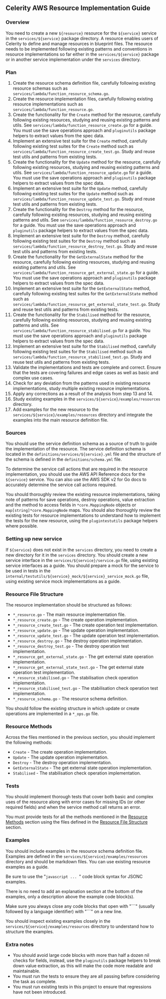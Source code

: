 ## Celerity AWS Resource Implementation Guide

### Overview

You need to create a new `${resource}` resource for the `${service}` service in the `services/${service}` package directory.
A resource enables users of Celerity to define and manage resources in blueprint files.
The resource needs to be implemented following existing patterns and conventions in resource implementations so far either in the `services/${service}` package or in another service implementation under the `services` directory.

### Plan

1. Create the resource schema definition file, carefully following existing resource schemas such as `services/lambda/function_resource_schema.go`.
2. Create the resource implementation files, carefully following existing resource implementations such as `services/lambda/function_resource.go`.
3. Create the functionality for the `Create` method for the resource, carefully following existing resources, studying and reusing existing patterns and utils. See `services/lambda/function_resource_create.go` for a guide. You must use the save operations approach and `pluginutils` package helpers to extract values from the spec data.
4. Implement an extensive test suite for the `Create` method, carefully following existing test suites for the `Create` method such as `services/lambda/function_resource_create_test.go`. Study and reuse test utils and patterns from existing tests.
5. Create the functionality for the `Update` method for the resource, carefully following existing resources, studying and reusing existing patterns and utils. See `services/lambda/function_resource_update.go` for a guide. You must use the save operations approach and `pluginutils` package helpers to extract values from the spec data.
6. Implement an extensive test suite for the `Update` method, carefully following existing test suites for the `Update` method such as `services/lambda/function_resource_update_test.go`. Study and reuse test utils and patterns from existing tests.
7. Create the functionality for the `Destroy` method for the resource, carefully following existing resources, studying and reusing existing patterns and utils. See `services/lambda/function_resource_destroy.go` for a guide. You must use the save operations approach and `pluginutils` package helpers to extract values from the spec data.
8. Implement an extensive test suite for the `Destroy` method, carefully following existing test suites for the `Destroy` method such as `services/lambda/function_resource_destroy_test.go`. Study and reuse test utils and patterns from existing tests.
9. Create the functionality for the `GetExternalState` method for the resource, carefully following existing resources, studying and reusing existing patterns and utils. See `services/lambda/function_resource_get_external_state.go` for a guide. You must use the save operations approach and `pluginutils` package helpers to extract values from the spec data.
10. Implement an extensive test suite for the `GetExternalState` method, carefully following existing test suites for the `GetExternalState` method such as `services/lambda/function_resource_get_external_state_test.go`. Study and reuse test utils and patterns from existing tests.
11. Create the functionality for the `Stabilised` method for the resource, carefully following existing resources, studying and reusing existing patterns and utils. See `services/lambda/function_resource_stabilised.go` for a guide. You must use the save operations approach and `pluginutils` package helpers to extract values from the spec data.
12. Implement an extensive test suite for the `Stabilised` method, carefully following existing test suites for the `Stabilised` method such as `services/lambda/function_resource_stabilised_test.go`. Study and reuse test utils and patterns from existing tests.
13. Validate the implementations and tests are complete and correct. Ensure that the tests are covering failures and edge cases as well as basic and complex use cases.
14. Check for any deviation from the patterns used in existing resource implementations, study multiple existing resource implementations.
15. Apply any corrections as a result of the analysis from step 13 and 14.
16. Study existing examples in the `services/${service}/examples/resources` directory.
17. Add examples for the new resource to the `services/${service}/examples/resources` directory and integrate the examples into the main resource definition file.

### Sources

You should use the service definition schema as a source of truth to guide the implementation of the resource.
The service definition schema is located in the `definitions/services/${service}.yml` file and the structure of the schema is defined in the `definitions/schema.yml` file.

To determine the service call actions that are required in the resource implementation, you should use the AWS API Reference docs for the `${service}` service. You can also use the AWS SDK v2 for Go docs to accurately determine the service call actions required.

You should thoroughly review the existing resource implementations, taking note of patterns for save operations, destroy operations, value extraction and the method to access fields in `*core.MappingNode` objects or `map[string]*core.MappingNode` maps.
You should also thoroughly review the existing tests for resource implementations to understand how to implement the tests for the new resource, using the `plugintestutils` package helpers where possible.

### Setting up new service

If `${service}` does not exist in the `services` directory, you need to create a new directory for it in the `services` directory.
You should create a new service interface in the `services/${service}/service.go` file, using existing service interfaces as a guide.
You should prepare a mock for the service to be used in tests in the `internal/testutils/${service}_mock/${service}_service_mock.go` file, using existing service mock implementations as a guide.

### Resource File Structure

The resource implementation should be structured as follows:

- `*_resource.go` - The main resource implementation file.
- `*_resource_create.go` - The create operation implementation.
- `*_resource_create_test.go` - The create operation test implementation.
- `*_resource_update.go` - The update operation implementation.
- `*_resource_update_test.go` - The update operation test implementation.
- `*_resource_destroy.go` - The destroy operation implementation.
- `*_resource_destroy_test.go` - The destroy operation test implementation.
- `*_resource_get_external_state.go` - The get external state operation implementation.
- `*_resource_get_external_state_test.go` - The get external state operation test implementation.
- `*_resource_stabilised.go` - The stabilisation check operation implementation.
- `*_resource_stabilised_test.go` - The stabilisation check operation test implementation.
- `*_resource_schema.go` - The resource schema definition.

You should follow the existing structure in which update or create operations are implemented in a `*_ops.go` file.

### Resource Methods

Across the files mentioned in the previous section, you should implement the following methods:

- `Create` - The create operation implementation.
- `Update` - The update operation implementation.
- `Destroy` - The destroy operation implementation.
- `GetExternalState` - The get external state operation implementation.
- `Stabilised` - The stabilisation check operation implementation.

### Tests

You should implement thorough tests that cover both basic and complex uses of the resource along with error cases for missing IDs (or other required fields) and when the service method call returns an error.

You must provide tests for all the methods mentioned in the [Resource Methods](#resource-methods) section using the files defined in the [Resource File Structure](#resource-file-structure) section.

### Examples

You should include examples in the resource schema definition file.
Examples are defined in the `services/${service}/examples/resources` directory and should be markdown files. You can use existing resource examples as a guide.

Be sure to use the "```javascript ... ```" code block syntax for JSONC examples.

There is no need to add an explanation section at the bottom of the examples, only a description above the example code block(s).

Make sure you always close any code blocks that open with "\`\`\`" (usually followed by a language identifier) with "\`\`\`" on a new line.

You should inspect existing examples closely in the `services/${service}/examples/resources` directory to understand how to structure the examples.

### Extra notes

- You should avoid large code blocks with more than half a dozen nil checks for fields, instead, use the `pluginutils` package helpers to break down value extraction, as this will make the code more readable and maintainable.
- You must run the tests to ensure they are all passing before considering the task as complete.
- You must run existing tests in this project to ensure that regressions have not been introduced.
